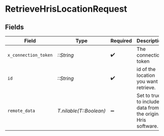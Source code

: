 # RetrieveHrisLocationRequest


## Fields

| Field                                                        | Type                                                         | Required                                                     | Description                                                  | Example                                                      |
| ------------------------------------------------------------ | ------------------------------------------------------------ | ------------------------------------------------------------ | ------------------------------------------------------------ | ------------------------------------------------------------ |
| `x_connection_token`                                         | *::String*                                                   | :heavy_check_mark:                                           | The connection token                                         |                                                              |
| `id`                                                         | *::String*                                                   | :heavy_check_mark:                                           | id of the location you want to retrieve.                     | 801f9ede-c698-4e66-a7fc-48d19eebaa4f                         |
| `remote_data`                                                | *T.nilable(T::Boolean)*                                      | :heavy_minus_sign:                                           | Set to true to include data from the original Hris software. | false                                                        |